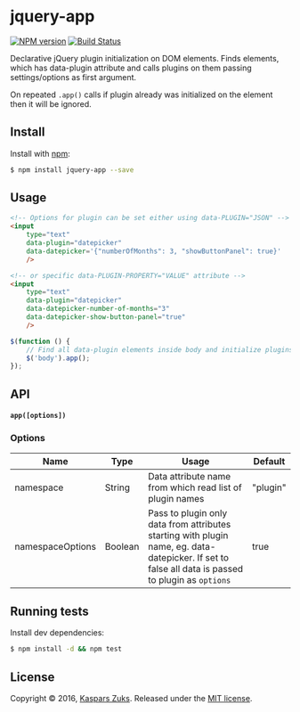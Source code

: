 [npm-url]: https://npmjs.org/package/jquery-app
[npm-image]: http://img.shields.io/npm/v/jquery-app.svg
[travis-url]: https://travis-ci.org/kasparsz/jquery-app
[travis-image]: http://img.shields.io/travis/kasparsz/jquery-app.svg

# jquery-app
[![NPM version][npm-image]][npm-url] [![Build Status][travis-image]][travis-url]

Declarative jQuery plugin initialization on DOM elements.
Finds elements, which has data-plugin attribute and calls plugins on them passing settings/options as first argument.

On repeated ```.app()``` calls if plugin already was initialized on the element then it will be ignored.

## Install

Install with [npm](https://www.npmjs.com/):

```sh
$ npm install jquery-app --save
```

## Usage

```html
<!-- Options for plugin can be set either using data-PLUGIN="JSON" -->
<input
    type="text"
    data-plugin="datepicker"
    data-datepicker='{"numberOfMonths": 3, "showButtonPanel": true}'
    />

<!-- or specific data-PLUGIN-PROPERTY="VALUE" attribute -->
<input
    type="text"
    data-plugin="datepicker"
    data-datepicker-number-of-months="3"
    data-datepicker-show-button-panel="true"
    />
```

```js
$(function () {
    // Find all data-plugin elements inside body and initialize plugins
    $('body').app();
});
```

## API

#### `app([options])`


### Options

| Name     | Type    | Usage                                    | Default  |
| -------- | ------- | ---------------------------------------- | -------- |
| namespace    | String | Data attribute name from which read list of plugin names | "plugin"     |
| namespaceOptions    | Boolean | Pass to plugin only data from attributes starting with plugin name, eg. data-datepicker. If set to false all data is passed to plugin as ```options``` | true     |

## Running tests

Install dev dependencies:

```sh
$ npm install -d && npm test
```

## License

Copyright © 2016, [Kaspars Zuks](https://github.com/kasparsz).
Released under the [MIT license](https://github.com/kasparsz/jquery-app/blob/master/LICENSE).

[npm-url]: https://npmjs.org/package/jquery-app
[npm-image]: http://img.shields.io/npm/v/jquery-app.svg
[travis-url]: https://travis-ci.org/kasparsz/jquery-app
[travis-image]: http://img.shields.io/travis/kasparsz/jquery-app.svg
